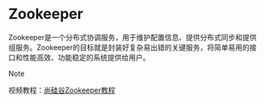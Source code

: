 # Zookeeper

Zookeeper是一个分布式协调服务，用于维护配置信息、提供分布式同步和提供组服务。Zookeeper的目标就是封装好复杂易出错的关键服务，将简单易用的接口和性能高效、功能稳定的系统提供给用户。

> [!NOTE]
> 视频教程：[尚硅谷Zookeeper教程](https://www.bilibili.com/video/BV1to4y1C7gw)
